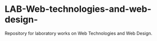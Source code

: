 # LAB-Web-technologies-and-web-design-
Repository for laboratory works on Web Technologies and Web Design.
